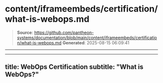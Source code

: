 # content/iframeembeds/certification/what-is-webops.md

> **Source**: https://github.com/pantheon-systems/documentation/blob/main/content/iframeembeds/certification/what-is-webops.md
> **Generated**: 2025-08-15 06:09:41

---

---
title: WebOps Certification
subtitle: "What is WebOps?"
---

<Partial file="certification-guide/what-is-webops.md" />
